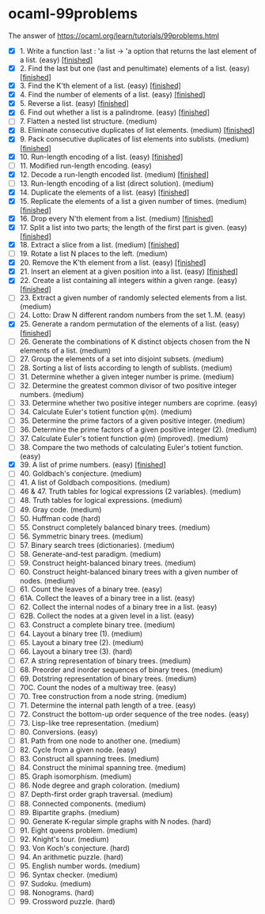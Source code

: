 # ocaml-99problems
The answer of https://ocaml.org/learn/tutorials/99problems.html

     
- [x] 1. Write a function last : 'a list -> 'a option that returns the last element of a list. (easy)  [[finished]](main.ml#L1) 
- [x] 2. Find the last but one (last and penultimate) elements of a list. (easy)  [[finished]](main.ml#L5) 
- [x] 3. Find the K'th element of a list. (easy)  [[finished]](main.ml#L13) 
- [x] 4. Find the number of elements of a list. (easy)  [[finished]](main.ml#L25) 
- [x] 5. Reverse a list. (easy)  [[finished]](main.ml#L28) 
- [x] 6. Find out whether a list is a palindrome. (easy)  [[finished]](main.ml#L32) 
- [ ] 7. Flatten a nested list structure. (medium) 
- [x] 8. Eliminate consecutive duplicates of list elements. (medium)  [[finished]](main.ml#L65) 
- [x] 9. Pack consecutive duplicates of list elements into sublists. (medium)  [[finished]](main.ml#L80) 
- [x] 10. Run-length encoding of a list. (easy)  [[finished]](main.ml#L100) 
- [ ] 11. Modified run-length encoding. (easy) 
- [x] 12. Decode a run-length encoded list. (medium)  [[finished]](main.ml#L140) 
- [ ] 13. Run-length encoding of a list (direct solution). (medium) 
- [x] 14. Duplicate the elements of a list. (easy)  [[finished]](main.ml#L157) 
- [x] 15. Replicate the elements of a list a given number of times. (medium)  [[finished]](main.ml#L161) 
- [x] 16. Drop every N'th element from a list. (medium)  [[finished]](main.ml#L173) 
- [x] 17. Split a list into two parts; the length of the first part is given. (easy)  [[finished]](main.ml#L186) 
- [x] 18. Extract a slice from a list. (medium)  [[finished]](main.ml#L197) 
- [ ] 19. Rotate a list N places to the left. (medium) 
- [x] 20. Remove the K'th element from a list. (easy)  [[finished]](main.ml#L206) 
- [x] 21. Insert an element at a given position into a list. (easy)  [[finished]](main.ml#L212) 
- [x] 22. Create a list containing all integers within a given range. (easy)  [[finished]](main.ml#L220) 
- [ ] 23. Extract a given number of randomly selected elements from a list. (medium) 
- [ ] 24. Lotto: Draw N different random numbers from the set 1..M. (easy) 
- [x] 25. Generate a random permutation of the elements of a list. (easy)  [[finished]](main.ml#L228) 
- [ ] 26. Generate the combinations of K distinct objects chosen from the N elements of a list. (medium) 
- [ ] 27. Group the elements of a set into disjoint subsets. (medium) 
- [ ] 28. Sorting a list of lists according to length of sublists. (medium) 
- [ ] 31. Determine whether a given integer number is prime. (medium) 
- [ ] 32. Determine the greatest common divisor of two positive integer numbers. (medium) 
- [ ] 33. Determine whether two positive integer numbers are coprime. (easy) 
- [ ] 34. Calculate Euler's totient function φ(m). (medium) 
- [ ] 35. Determine the prime factors of a given positive integer. (medium) 
- [ ] 36. Determine the prime factors of a given positive integer (2). (medium) 
- [ ] 37. Calculate Euler's totient function φ(m) (improved). (medium) 
- [ ] 38. Compare the two methods of calculating Euler's totient function. (easy) 
- [x] 39. A list of prime numbers. (easy)  [[finished]](main.ml#L254) 
- [ ] 40. Goldbach's conjecture. (medium) 
- [ ] 41. A list of Goldbach compositions. (medium) 
- [ ] 46 & 47. Truth tables for logical expressions (2 variables). (medium) 
- [ ] 48. Truth tables for logical expressions. (medium) 
- [ ] 49. Gray code. (medium) 
- [ ] 50. Huffman code (hard) 
- [ ] 55. Construct completely balanced binary trees. (medium) 
- [ ] 56. Symmetric binary trees. (medium) 
- [ ] 57. Binary search trees (dictionaries). (medium) 
- [ ] 58. Generate-and-test paradigm. (medium) 
- [ ] 59. Construct height-balanced binary trees. (medium) 
- [ ] 60. Construct height-balanced binary trees with a given number of nodes. (medium) 
- [ ] 61. Count the leaves of a binary tree. (easy) 
- [ ] 61A. Collect the leaves of a binary tree in a list. (easy) 
- [ ] 62. Collect the internal nodes of a binary tree in a list. (easy) 
- [ ] 62B. Collect the nodes at a given level in a list. (easy) 
- [ ] 63. Construct a complete binary tree. (medium) 
- [ ] 64. Layout a binary tree (1). (medium) 
- [ ] 65. Layout a binary tree (2). (medium) 
- [ ] 66. Layout a binary tree (3). (hard) 
- [ ] 67. A string representation of binary trees. (medium) 
- [ ] 68. Preorder and inorder sequences of binary trees. (medium) 
- [ ] 69. Dotstring representation of binary trees. (medium) 
- [ ] 70C. Count the nodes of a multiway tree. (easy) 
- [ ] 70. Tree construction from a node string. (medium) 
- [ ] 71. Determine the internal path length of a tree. (easy) 
- [ ] 72. Construct the bottom-up order sequence of the tree nodes. (easy) 
- [ ] 73. Lisp-like tree representation. (medium) 
- [ ] 80. Conversions. (easy) 
- [ ] 81. Path from one node to another one. (medium) 
- [ ] 82. Cycle from a given node. (easy) 
- [ ] 83. Construct all spanning trees. (medium) 
- [ ] 84. Construct the minimal spanning tree. (medium) 
- [ ] 85. Graph isomorphism. (medium) 
- [ ] 86. Node degree and graph coloration. (medium) 
- [ ] 87. Depth-first order graph traversal. (medium) 
- [ ] 88. Connected components. (medium) 
- [ ] 89. Bipartite graphs. (medium) 
- [ ] 90. Generate K-regular simple graphs with N nodes. (hard) 
- [ ] 91. Eight queens problem. (medium) 
- [ ] 92. Knight's tour. (medium) 
- [ ] 93. Von Koch's conjecture. (hard) 
- [ ] 94. An arithmetic puzzle. (hard) 
- [ ] 95. English number words. (medium) 
- [ ] 96. Syntax checker. (medium) 
- [ ] 97. Sudoku. (medium) 
- [ ] 98. Nonograms. (hard) 
- [ ] 99. Crossword puzzle. (hard) 
